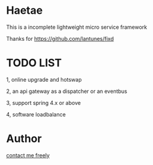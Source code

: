# Haetae
This is a incomplete lightweight micro service framework 

Thanks for https://github.com/lantunes/fixd

# TODO LIST
1, online upgrade and hotswap

2, an api gateway as a dispatcher or an eventbus

3, support spring 4.x or above

4, software loadbalance

# Author

 [contact me freely](mailto:say_hello_plz@qq.com)<br />
